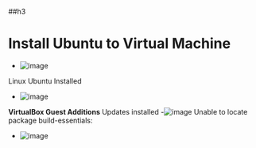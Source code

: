 ##h3 

# Install Ubuntu to Virtual Machine

- ![image](https://github.com/user-attachments/assets/26e073ee-b8ea-4d63-8307-8e98880b3d03)

Linux Ubuntu Installed
- ![image](https://github.com/user-attachments/assets/99c79adf-b0d7-441a-ae64-0773ebf6709f)

**VirtualBox Guest Additions**
Updates installed
-![image](https://github.com/user-attachments/assets/52d5f908-ad60-4891-88df-3b19a0737832)
Unable to locate package build-essentials:
- ![image](https://github.com/user-attachments/assets/889be86f-a35a-4004-a793-2df892bd462d)

